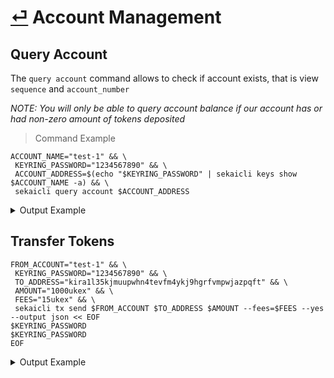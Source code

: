 # [⏎](README.md) Account Management 

## Query Account

The `query account` command allows to check if account exists, that is view `sequence` and `account_number`

_NOTE: You will only be able to query account balance if our account has or had non-zero amount of tokens deposited_

> Command Example
```
ACCOUNT_NAME="test-1" && \
 KEYRING_PASSWORD="1234567890" && \
 ACCOUNT_ADDRESS=$(echo "$KEYRING_PASSWORD" | sekaicli keys show $ACCOUNT_NAME -a) && \
 sekaicli query account $ACCOUNT_ADDRESS
```

<details> 
    <summary>Output Example</summary>
    <pre>kira1ufak8sc7g6w7pnlmalq9adqmj7cktcrk073ctz</pre>
</details>

## Transfer Tokens

```
FROM_ACCOUNT="test-1" && \
 KEYRING_PASSWORD="1234567890" && \
 TO_ADDRESS="kira1l35kjmuupwhn4tevfm4ykj9hgrfvmpwjazpqft" && \
 AMOUNT="1000ukex" && \
 FEES="15ukex" && \
 sekaicli tx send $FROM_ACCOUNT $TO_ADDRESS $AMOUNT --fees=$FEES --yes --output json << EOF
$KEYRING_PASSWORD
$KEYRING_PASSWORD
EOF
```
<details> 
    <summary>Output Example</summary>
    <pre>{"height":"0","txhash":"85D45F3685D4389FDEA03EC6DF9C53F3EB6C89574770A919E35996CFB6E9C912","raw_log":"[]"}</pre>
</details>
